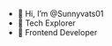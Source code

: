 - 👋 Hi, I’m @Sunnyvats01
- 👀 Tech Explorer
- 🌱 Frontend Developer 

<!---
Sunnyvats01/Sunnyvats01 is a ✨ special ✨ repository because its `README.md` (this file) appears on your GitHub profile.
You can click the Preview link to take a look at your changes.
--->
